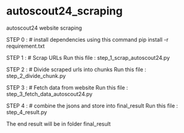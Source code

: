# autoscout24_scraping
autoscout24 website scraping

STEP 0 :
        # install dependencies using this command
        pip install -r requirement.txt
        
STEP 1 :
        # Scrap URLs 
        Run this file : step_1_scrap_autoscout24.py
        
STEP 2 :
        # Divide scraped urls into chunks
        Run this file : step_2_divide_chunk.py
        
STEP 3 :
        # Fetch data from website
        Run this file : step_3_fetch_data_autoscout24.py
        
STEP 4 :
        # combine the jsons and store into final_result
        Run this file : step_4_result.py

The end result will be in folder final_result
